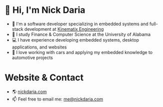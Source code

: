 # 👋 Hi, I'm Nick Daria 
- 💼 I'm a software developer specializing in embedded systems and full-stack development at [Kinematix Engineering](https://www.kinematixengineering.com/)
- 📖 I study Finance & Computer Science at the University of Alabama
- 💻 I have experience developing embedded systems, desktop applications, and websites
- 🚗 I love working with cars and applying my embedded knowledge to automotive projects

# Website & Contact
- 🌎 [nickdaria.com](https://www.nickdaria.com)
- 📫 Feel free to email me: [me@nickdaria.com](mailto:me@nickdaria.com)
